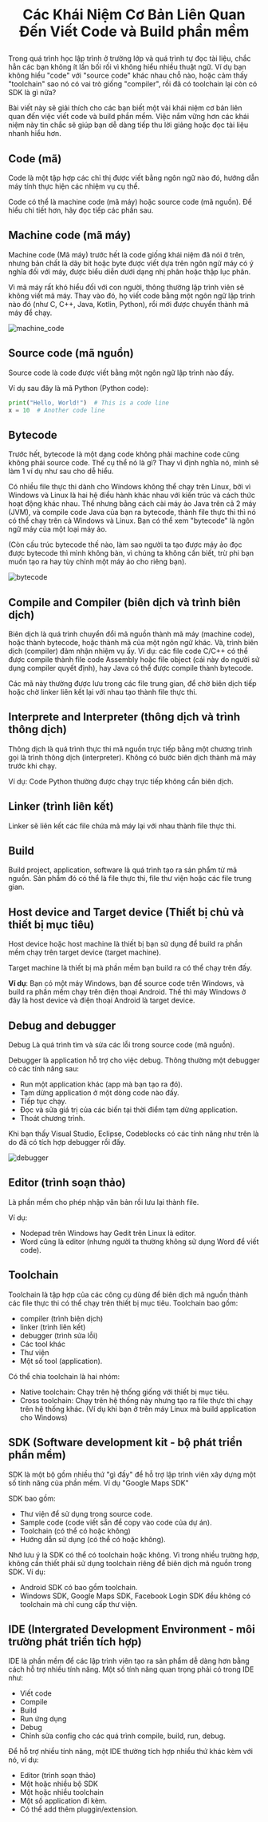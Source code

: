 # <p align="center">**Các Khái Niệm Cơ Bản Liên Quan Đến Viết Code và Build phần mềm**</p>

Trong quá trình học lập trình ở trường lớp và quá trình tự đọc tài liệu, chắc hẳn các bạn không ít lần bối rối vì không hiểu nhiều thuật ngữ. Ví dụ bạn không hiểu "code" với "source code" khác nhau chỗ nào, hoặc cảm thấy "toolchain" sao nó có vai trò giống "compiler", rồi đã có toolchain lại còn có SDK là gì nữa?

Bài viết này sẽ giải thích cho các bạn biết một vài khái niệm cơ bản liên quan đến việc viết code và build phần mềm. Việc nắm vững hơn các khái niệm này tin chắc sẽ giúp bạn dễ dàng tiếp thu lời giảng hoặc đọc tài liệu nhanh hiểu hơn.


## **Code (mã)**

Code là một tập hợp các chỉ thị được viết bằng ngôn ngữ nào đó, hướng dẫn máy tính thực hiện các nhiệm vụ cụ thể.

Code có thể là machine code (mã máy) hoặc source code (mã nguồn). Để hiểu chi tiết hơn, hãy đọc tiếp các phần sau.

## **Machine code (mã máy)**

Machine code (Mã máy) trước hết là code giống khái niệm đã nói ở trên, nhưng bản chất là dãy bit hoặc byte được viết dựa trên ngôn ngữ máy có ý nghĩa đối với máy, được biểu diễn dưới dạng nhị phân hoặc thập lục phân.

Vì mã máy rất khó hiểu đối với con người, thông thường lập trình viên sẽ không viết mã máy. Thay vào đó, họ viết code bằng một ngôn ngữ lập trình nào đó (như C, C++, Java, Kotlin, Python), rồi mới được chuyển thành mã máy để chạy.

![machine_code](images/machine_code.png)

## **Source code (mã nguồn)**

Source code là code được viết bằng một ngôn ngữ lập trình nào đấy.

Ví dụ sau đây là mã Python (Python code):
```python
print("Hello, World!")  # This is a code line
x = 10  # Another code line
```

## **Bytecode**
Trước hết, bytecode là một dạng code không phải machine code cũng không phải source code. Thế cụ thể nó là gì? Thay vì định nghĩa nó, mình sẽ làm 1 ví dụ như sau cho dễ hiểu.

Có nhiều file thực thi dành cho Windows không thể chạy trên Linux, bởi vì Windows và Linux là hai hệ điều hành khác nhau với kiến trúc và cách thức hoạt động khác nhau. Thế nhưng bằng cách cài máy ảo Java trên cả 2 máy (JVM), và compile code Java của bạn ra bytecode, thành file thực thi thì nó có thể chạy trên cả Windows và Linux. Bạn có thể xem "bytecode" là ngôn ngữ máy của một loại máy ảo. 

(Còn cấu trúc bytecode thế nào, làm sao người ta tạo được máy ảo đọc được bytecode thì mình không bàn, vì chúng ta không cần biết, trừ phi bạn muốn tạo ra hay tùy chỉnh một máy ảo cho riêng bạn).

![bytecode](images/bytecode.png)

## **Compile and Compiler (biên dịch và trình biên dịch)**
Biên dịch là quá trình chuyển đổi mã nguồn thành mã máy (machine code), hoặc thành bytecode, hoặc thành mã của một ngôn ngữ khác. Và, trình biên dịch (compiler) đảm nhận nhiệm vụ ấy. Ví dụ: các file code C/C++ có thể được compile thành file code Assembly hoặc file object (cái này do người sử dụng compiler quyết định), hay Java có thể được compile thành bytecode.

Các mã này thường được lưu trong các file trung gian, để chờ biên dịch tiếp hoặc chờ linker liên kết lại với nhau tạo thành file thực thi.


## **Interprete and Interpreter (thông dịch và trình thông dịch)**

Thông dịch là quá trình thực thi mã nguồn trực tiếp bằng một chương trình gọi là trình thông dịch (interpreter). Không có bước biên dịch thành mã máy trước khi chạy.

Ví dụ: Code Python thường được chạy trực tiếp không cần biên dịch.

## **Linker (trình liên kết)**
Linker sẽ liên kết các file chứa mã máy lại với nhau thành file thực thi.

## **Build**
Build project, application, software là quá trình tạo ra sản phẩm từ mã nguồn. Sản phẩm đó có thể là file thực thi, file thư viện hoặc các file trung gian.

## **Host device and Target device (Thiết bị chủ và thiết bị mục tiêu)**
Host device hoặc host machine là thiết bị bạn sử dụng để build ra phần mềm chạy trên target device (target machine).

Target machine là thiết bị mà phần mềm bạn build ra có thể chạy trên đấy.

**Ví dụ**: Bạn có một máy Windows, bạn để source code trên Windows, và build ra phần mềm chạy trên điện thoại Android. Thế thì máy Windows ở đây là host device và điện thoại Android là target device.

## **Debug and debugger**
Debug Là quá trình tìm và sửa các lỗi trong source code (mã nguồn).

Debugger là application hỗ trợ cho việc debug. Thông thường một debugger có các tính năng sau:
- Run một application khác (app mà bạn tạo ra đó).
- Tạm dừng application ở một dòng code nào đấy.
- Tiếp tục chạy.
- Đọc và sửa giá trị của các biến tại thời điểm tạm dừng application.
- Thoát chương trình.

Khi bạn thấy Visual Studio, Eclipse, Codeblocks có các tính năng như trên là do đã có tích hợp debugger rồi đấy.

![debugger](images/debugger.png)

## **Editor (trình soạn thảo)**

Là phần mềm cho phép nhập văn bản rồi lưu lại thành file.

Ví dụ:
- Nodepad trên Windows hay Gedit trên Linux là editor.
- Word cũng là editor (nhưng người ta thường không sử dụng Word để viết code).

## **Toolchain**
Toolchain là tập hợp của các công cụ dùng để biên dịch mã nguồn thành các file thực thi có thể chạy trên thiết bị mục tiêu. Toolchain bao gồm:
- compiler (trình biên dịch)
- linker (trình liên kết)
- debugger (trình sửa lỗi)
- Các tool khác
- Thư viện
- Một số tool (application).

Có thể chia toolchain là hai nhóm:
- Native toolchain: Chạy trên hệ thống giống với thiết bị mục tiêu. 
- Cross toolchain: Chạy trên hệ thống này nhưng tạo ra file thực thi chạy trên hệ thống khác. (Ví dụ khi bạn ở trên máy Linux mà build application cho Windows)

## **SDK (Software development kit - bộ phát triển phần mềm)**

SDK là một bộ gồm nhiều thứ "gì đấy" để hỗ trợ lập trình viên xây dựng một số tính năng của phần mềm. Ví dụ "Google Maps SDK"

SDK bao gồm:
- Thư viện để sử dụng trong source code.
- Sample code (code viết sẵn để copy vào code của dự án).
- Toolchain (có thể có hoặc không)
- Hướng dẫn sử dụng (có thể có hoặc không).

Nhớ lưu ý là SDK có thể có toolchain hoặc không. Vì trong nhiều trường hợp, không cần thiết phải sử dụng toolchain riêng để biên dịch mã nguồn trong SDK. Ví dụ:
- Android SDK có bao gồm toolchain.
- Windows SDK, Google Maps SDK, Facebook Login SDK đều không có toolchain mà chỉ cung cấp thư viện.

## **IDE (Intergrated Development Environment - môi trường phát triển tích hợp)**
IDE là phần mềm để các lập trình viên tạo ra sản phẩm dễ dàng hơn bằng cách hỗ trợ nhiều tính năng. Một số tính năng quan trọng phải có trong IDE như: 
- Viết code
- Compile
- Build
- Run ứng dụng
- Debug
- Chỉnh sửa config cho các quá trình compile, build, run, debug.

Để hỗ trợ nhiều tính năng, một IDE thường tích hợp nhiều thứ khác kèm với nó, ví dụ:
- Editor (trình soạn thảo)
- Một hoặc nhiều bộ SDK
- Một hoặc nhiều toolchain
- Một số application đi kèm.
- Có thể add thêm pluggin/extension.